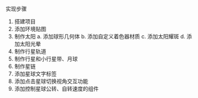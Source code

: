 
实现步骤
1. 搭建项目
2. 添加环境贴图
3. 制作太阳
  a. 添加球形几何体
  b. 添加自定义着色器材质
  c. 添加太阳耀斑
  d. 添加太阳光晕
4. 制作行星轨道
5. 制作行星和小行星带、月球
6. 制作星链
7. 添加星球文字标签
8. 添加点击星球切换视角交互功能
9. 添加控制星球公转、自转速度的组件
